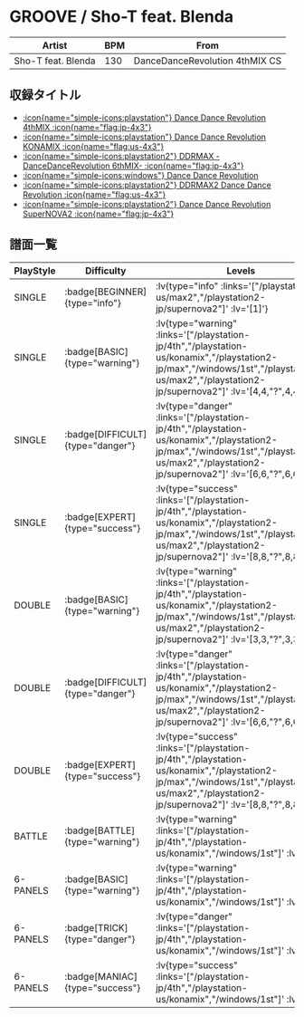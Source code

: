 # GROOVE / Sho-T feat. Blenda

|Artist|BPM|From|
|------|---|----|
|Sho-T feat. Blenda|130|DanceDanceRevolution 4thMIX CS|

## 収録タイトル

- [ :icon{name="simple-icons:playstation"} Dance Dance Revolution 4thMIX :icon{name="flag:jp-4x3"} ](/playstation-jp/4th)
- [ :icon{name="simple-icons:playstation"} Dance Dance Revolution KONAMIX :icon{name="flag:us-4x3"} ](/playstation-us/konamix)
- [ :icon{name="simple-icons:playstation2"} DDRMAX -DanceDanceRevolution 6thMIX- :icon{name="flag:jp-4x3"} ](/playstation2-jp/max)
- [ :icon{name="simple-icons:windows"} Dance Dance Revolution](/windows/1st)
- [ :icon{name="simple-icons:playstation2"} DDRMAX2 Dance Dance Revolution :icon{name="flag:us-4x3"} ](/playstation2-us/max2)
- [ :icon{name="simple-icons:playstation2"} Dance Dance Revolution SuperNOVA2 :icon{name="flag:jp-4x3"} ](/playstation2-jp/supernova2)

## 譜面一覧

|PlayStyle|Difficulty|Levels|Notes|Movie|
|---------|----------|------|-----|-----|
|SINGLE| :badge[BEGINNER]{type="info"} | :lv{type="info" :links='["/playstation2-us/max2","/playstation2-jp/supernova2"]' :lv='[1]'} |81/0||
|SINGLE| :badge[BASIC]{type="warning"} | :lv{type="warning" :links='["/playstation-jp/4th","/playstation-us/konamix","/playstation2-jp/max","/windows/1st","/playstation2-us/max2","/playstation2-jp/supernova2"]' :lv='[4,4,"?",4,4,4]'} |139/0||
|SINGLE| :badge[DIFFICULT]{type="danger"} | :lv{type="danger" :links='["/playstation-jp/4th","/playstation-us/konamix","/playstation2-jp/max","/windows/1st","/playstation2-us/max2","/playstation2-jp/supernova2"]' :lv='[6,6,"?",6,6,6]'} |195/0||
|SINGLE| :badge[EXPERT]{type="success"} | :lv{type="success" :links='["/playstation-jp/4th","/playstation-us/konamix","/playstation2-jp/max","/windows/1st","/playstation2-us/max2","/playstation2-jp/supernova2"]' :lv='[8,8,"?",8,8,8]'} |264/0||
|DOUBLE| :badge[BASIC]{type="warning"} | :lv{type="warning" :links='["/playstation-jp/4th","/playstation-us/konamix","/playstation2-jp/max","/windows/1st","/playstation2-us/max2","/playstation2-jp/supernova2"]' :lv='[3,3,"?",3,3,3]'} |134/0||
|DOUBLE| :badge[DIFFICULT]{type="danger"} | :lv{type="danger" :links='["/playstation-jp/4th","/playstation-us/konamix","/playstation2-jp/max","/windows/1st","/playstation2-us/max2","/playstation2-jp/supernova2"]' :lv='[6,6,"?",6,6,6]'} |193/0||
|DOUBLE| :badge[EXPERT]{type="success"} | :lv{type="success" :links='["/playstation-jp/4th","/playstation-us/konamix","/playstation2-jp/max","/windows/1st","/playstation2-us/max2","/playstation2-jp/supernova2"]' :lv='[8,8,"?",8,8,8]'} |255/0||
|BATTLE| :badge[BATTLE]{type="warning"} | :lv{type="warning" :links='["/playstation-jp/4th","/playstation-us/konamix","/windows/1st"]' :lv='[6]'} |||
|6-PANELS| :badge[BASIC]{type="warning"} | :lv{type="warning" :links='["/playstation-jp/4th","/playstation-us/konamix","/windows/1st"]' :lv='[3]'} |137/0||
|6-PANELS| :badge[TRICK]{type="danger"} | :lv{type="danger" :links='["/playstation-jp/4th","/playstation-us/konamix","/windows/1st"]' :lv='[6]'} |194/0||
|6-PANELS| :badge[MANIAC]{type="success"} | :lv{type="success" :links='["/playstation-jp/4th","/playstation-us/konamix","/windows/1st"]' :lv='[8]'} |258/0||
